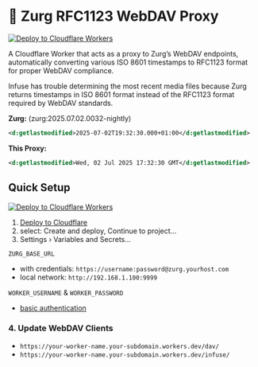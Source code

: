 # 🔧 Zurg RFC1123 WebDAV Proxy

[![Deploy to Cloudflare Workers](https://deploy.workers.cloudflare.com/button)](https://deploy.workers.cloudflare.com/?url=https://github.com/andesco/zurg-webdav-proxy)

A Cloudflare Worker that acts as a proxy to Zurg’s WebDAV endpoints, automatically converting various ISO 8601 timestamps to RFC1123 format for proper WebDAV compliance.

Infuse has trouble determining the most recent media files because Zurg returns timestamps in ISO 8601 format instead of the RFC1123 format required by WebDAV standards.

**Zurg:** (zurg:2025.07.02.0032-nightly)
```xml
<d:getlastmodified>2025-07-02T19:32:30.000+01:00</d:getlastmodified>
```

**This Proxy:**
```xml
<d:getlastmodified>Wed, 02 Jul 2025 17:32:30 GMT</d:getlastmodified>
```

## Quick Setup

[![Deploy to Cloudflare Workers](https://deploy.workers.cloudflare.com/button)](https://deploy.workers.cloudflare.com/?url=https://github.com/andesco/zurg-webdav-proxy)

1. [Deploy to Cloudflare](https://deploy.workers.cloudflare.com/?url=https://github.com/andesco/zurg-webdav-proxy)
2. select: Create and deploy, Continue to project…
3. Settings › Variables and Secrets…
 
`ZURG_BASE_URL`

- with credentials: `https://username:password@zurg.yourhost.com`
- local network: `http://192.168.1.100:9999`

`WORKER_USERNAME` & `WORKER_PASSWORD`

- [basic authentication](https://en.wikipedia.org/wiki/Basic_access_authentication)

### 4. Update WebDAV Clients

- `https://your-worker-name.your-subdomain.workers.dev/dav/`
- `https://your-worker-name.your-subdomain.workers.dev/infuse/`

